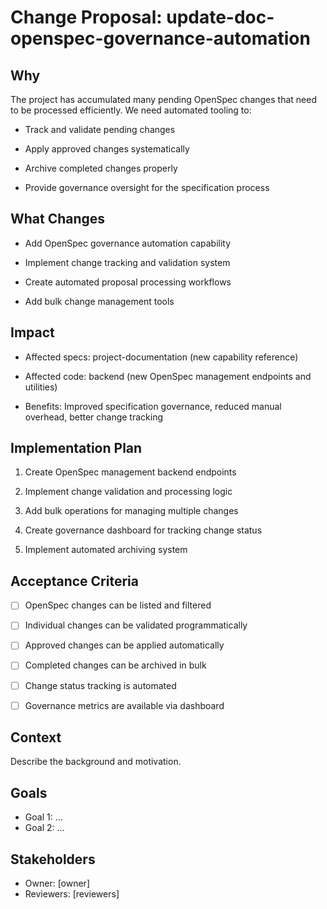 # Change Proposal: update-doc-openspec-governance-automation

## Why

The project has accumulated many pending OpenSpec changes that need to be processed efficiently. We need automated tooling to:

- Track and validate pending changes

- Apply approved changes systematically

- Archive completed changes properly

- Provide governance oversight for the specification process

## What Changes

- Add OpenSpec governance automation capability

- Implement change tracking and validation system

- Create automated proposal processing workflows

- Add bulk change management tools

## Impact

- Affected specs: project-documentation (new capability reference)

- Affected code: backend (new OpenSpec management endpoints and utilities)

- Benefits: Improved specification governance, reduced manual overhead, better change tracking

## Implementation Plan

1. Create OpenSpec management backend endpoints

2. Implement change validation and processing logic

3. Add bulk operations for managing multiple changes

4. Create governance dashboard for tracking change status

5. Implement automated archiving system

## Acceptance Criteria

- [ ] OpenSpec changes can be listed and filtered

- [ ] Individual changes can be validated programmatically

- [ ] Approved changes can be applied automatically

- [ ] Completed changes can be archived in bulk

- [ ] Change status tracking is automated

- [ ] Governance metrics are available via dashboard

## Context

Describe the background and motivation.


## Goals

- Goal 1: ...
- Goal 2: ...


## Stakeholders

- Owner: [owner]
- Reviewers: [reviewers]

